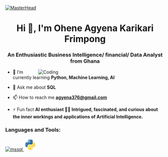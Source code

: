 [![MasterHead](https://th.bing.com/th/id/R.581190db42066db7895977ce3b0c24bf?rik=N7mIZdmMCxMTKw&pid=ImgRaw&r=0)](https://rishavchanda.io)  
<h1 align="center">Hi 👋, I'm Ohene Agyena Karikari Frimpong</h1>
<h3 align="center">An Enthusiastic Business Intelligence/ financial/ Data Analyst from Ghana</h3>
<img align="right" alt="Coding" width="400" src="https://www.bing.com/th/id/OGC.fc71635c7f1b09ed30413f59bb749582?pid=1.7&rurl=https%3a%2f%2fcdn.dribbble.com%2fusers%2f20368%2fscreenshots%2f4012238%2fdata_scene.gif&ehk=ECXtJw2tY6eCGzPJwDsu%2f9t8tB%2fvV%2bIUsxiCEq0QX84%3d">

- 🌱 I’m currently learning **Python, Machine Learning, AI**

- 💬 Ask me about **SQL**

- 📫 How to reach me **agyena376@gmail.com**

- ⚡ Fun fact **AI enthusiast 🤖💡 Intrigued, fascinated, and curious about the inner workings and applications of Artificial Intelligence.**

<p align="left">
</p>

<h3 align="left">Languages and Tools:</h3>
<p align="left"> <a href="https://www.microsoft.com/en-us/sql-server" target="_blank" rel="noreferrer"> <img src="https://www.svgrepo.com/show/303229/microsoft-sql-server-logo.svg" alt="mssql" width="40" height="40"/> </a> <a href="https://www.python.org" target="_blank" rel="noreferrer"> <img src="https://raw.githubusercontent.com/devicons/devicon/master/icons/python/python-original.svg" alt="python" width="40" height="40"/> </a> </p>
